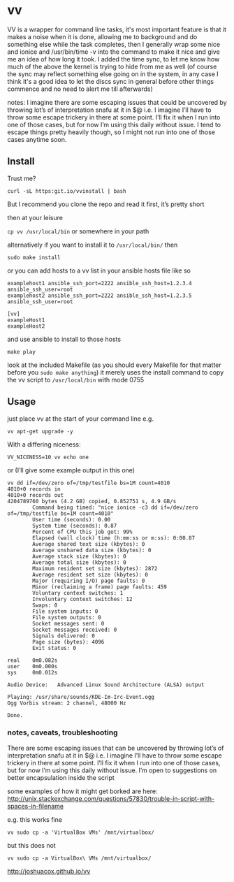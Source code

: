 # vv
VV is a wrapper for command line tasks, it's most important feature is that it makes a noise when it is done, allowing me to background and do something else while the task completes, then I generally wrap some nice and ionice and /usr/bin/time -v into the command to make it nice and give me an idea of how long it took.  I added the time sync, to let me know how much of the above the kernel is trying to hide from me as well (of course the sync may reflect something else going on in the system, in any case I think it's a good idea to let the discs sync in general before other things commence and no need to alert me till afterwards)

notes: I imagine there are some escaping issues that could be uncovered by throwing lot’s of interpretation snafu at it in $@  i.e. I imagine I’ll have to throw some escape trickery in there at some point.  I’ll fix it when I run into one of those cases, but for now I’m using this daily without issue.  I tend to escape things pretty heavily though, so I might not run into one of those cases anytime soon.

## Install

Trust me?

```
curl -sL https:git.io/vvinstall | bash
```

But I recommend you clone the repo and read it first, it’s pretty short

then at your leisure

`cp vv /usr/local/bin`
or somewhere in your path

alternatively if you want to install it to `/usr/local/bin/` then

```
sudo make install
```

or you can add hosts to a vv list in your ansible hosts file like so

```
examplehost1 ansible_ssh_port=2222 ansible_ssh_host=1.2.3.4 ansible_ssh_user=root
examplehost2 ansible_ssh_port=2222 ansible_ssh_host=1.2.3.5 ansible_ssh_user=root

[vv]
exampleHost1
exampleHost2
```
and use ansible to install to those hosts

```
make play
```

look at the included Makefile (as you should every Makefile for that matter before you `sudo make anything`)
it merely uses the install command to copy the vv script to `/usr/local/bin` with mode 0755

## Usage
just place vv at the start of your command line
e.g.

```
vv apt-get upgrade -y
```

With a differing niceness:

```
VV_NICENESS=10 vv echo one
```

or (I’ll give some example output in this one)

```
vv dd if=/dev/zero of=/tmp/testfile bs=1M count=4010     
4010+0 records in
4010+0 records out
4204789760 bytes (4.2 GB) copied, 0.852751 s, 4.9 GB/s
        Command being timed: "nice ionice -c3 dd if=/dev/zero of=/tmp/testfile bs=1M count=4010"
        User time (seconds): 0.00
        System time (seconds): 0.87
        Percent of CPU this job got: 99%
        Elapsed (wall clock) time (h:mm:ss or m:ss): 0:00.87
        Average shared text size (kbytes): 0
        Average unshared data size (kbytes): 0
        Average stack size (kbytes): 0
        Average total size (kbytes): 0
        Maximum resident set size (kbytes): 2872
        Average resident set size (kbytes): 0
        Major (requiring I/O) page faults: 0
        Minor (reclaiming a frame) page faults: 459
        Voluntary context switches: 1
        Involuntary context switches: 12
        Swaps: 0
        File system inputs: 0
        File system outputs: 0
        Socket messages sent: 0
        Socket messages received: 0
        Signals delivered: 0
        Page size (bytes): 4096
        Exit status: 0

real    0m0.082s
user    0m0.000s
sys     0m0.012s

Audio Device:   Advanced Linux Sound Architecture (ALSA) output

Playing: /usr/share/sounds/KDE-Im-Irc-Event.ogg
Ogg Vorbis stream: 2 channel, 48000 Hz
                                                                                
Done.
```

### notes, caveats, troubleshooting

There are some escaping issues that can be uncovered by throwing lot’s of interpretation snafu at it in $@
i.e. I imagine I’ll have to throw some escape trickery in there at some point.  I’ll fix it when I run into one of those cases, but for now I’m using this daily without issue.
I’m open to suggestions on better encapsulation inside the script

some examples of how it might get borked are here:
http://unix.stackexchange.com/questions/57830/trouble-in-script-with-spaces-in-filename

e.g. this works fine
```
vv sudo cp -a 'VirtualBox VMs' /mnt/virtualbox/
```
but this does not
```
vv sudo cp -a VirtualBox\ VMs /mnt/virtualbox/
```

http://joshuacox.github.io/vv

